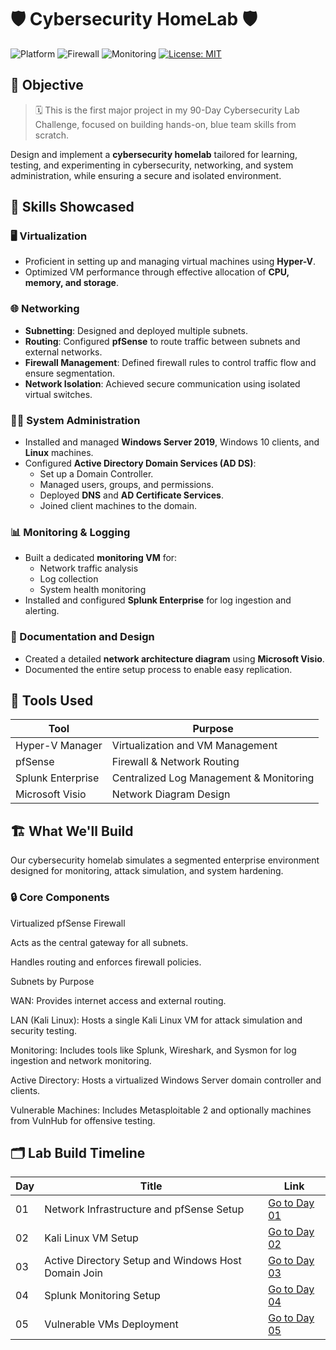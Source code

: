# 🛡️ Cybersecurity HomeLab 🛡️

![Platform](https://img.shields.io/badge/platform-HyperV-blue?logo=windows)
![Firewall](https://img.shields.io/badge/firewall-pfSense-red?logo=pfsense)
![Monitoring](https://img.shields.io/badge/monitoring-Splunk-black?logo=splunk)
[![License: MIT](https://img.shields.io/badge/License-MIT-yellow.svg)](https://opensource.org/licenses/MIT)

## 🎯 Objective

> 🗓️ This is the first major project in my 90-Day Cybersecurity Lab Challenge, focused on building hands-on, blue team skills from scratch.

Design and implement a **cybersecurity homelab** tailored for learning, testing, and experimenting in cybersecurity, networking, and system administration, while ensuring a secure and isolated environment.

## 🧠 Skills Showcased

### 🖥️ Virtualization 
* Proficient in setting up and managing virtual machines using **Hyper-V**.
* Optimized VM performance through effective allocation of **CPU, memory, and storage**.
  
### 🌐 Networking 
* **Subnetting**: Designed and deployed multiple subnets.
* **Routing**: Configured **pfSense** to route traffic between subnets and external networks.
* **Firewall Management**: Defined firewall rules to control traffic flow and ensure segmentation.
* **Network Isolation**: Achieved secure communication using isolated virtual switches.

### 🧑‍💻 System Administration 
* Installed and managed **Windows Server 2019**, Windows 10 clients, and **Linux** machines.
* Configured **Active Directory Domain Services (AD DS)**:
  * Set up a Domain Controller.
  * Managed users, groups, and permissions.
  * Deployed **DNS** and **AD Certificate Services**.
  * Joined client machines to the domain.

### 📊 Monitoring & Logging
* Built a dedicated **monitoring VM** for:
  * Network traffic analysis
  * Log collection
  * System health monitoring
* Installed and configured **Splunk Enterprise** for log ingestion and alerting.
  
### 📝 Documentation and Design
* Created a detailed **network architecture diagram** using **Microsoft Visio**.
* Documented the entire setup process to enable easy replication.

## 🧰 Tools Used

| Tool              | Purpose                                 |
| ----------------- | --------------------------------------- |
| Hyper-V Manager   | Virtualization and VM Management        |
| pfSense           | Firewall & Network Routing              |
| Splunk Enterprise | Centralized Log Management & Monitoring |
| Microsoft Visio   | Network Diagram Design                  |

## 🏗️ What We'll Build

Our cybersecurity homelab simulates a segmented enterprise environment designed for monitoring, attack simulation, and system hardening.

### 🔒 Core Components

Virtualized pfSense Firewall

Acts as the central gateway for all subnets.

Handles routing and enforces firewall policies.

Subnets by Purpose

WAN: Provides internet access and external routing.

LAN (Kali Linux): Hosts a single Kali Linux VM for attack simulation and security testing.

Monitoring: Includes tools like Splunk, Wireshark, and Sysmon for log ingestion and network monitoring.

Active Directory: Hosts a virtualized Windows Server domain controller and clients.

Vulnerable Machines: Includes Metasploitable 2 and optionally machines from VulnHub for offensive testing.

## 🗂️ Lab Build Timeline

| Day | Title                                                                 | Link                                                                 |
|-----|-----------------------------------------------------------------------|----------------------------------------------------------------------|
| 01  | Network Infrastructure and pfSense Setup                              | [Go to Day 01](./Day01-Network-Infrastructure-and-pfSense-Setup/)   |
| 02  | Kali Linux VM Setup                                                   | [Go to Day 02](./Day02-Kali-VM-Setup/)                              |
| 03  | Active Directory Setup and Windows Host Domain Join                   | [Go to Day 03](./Day03-Active-Directory-Setup-and-Windows-Host-Domain-Join/) |
| 04  | Splunk Monitoring Setup                                               | [Go to Day 04](./Day04-Splunk-Monitoring-Setup/)                    |
| 05  | Vulnerable VMs Deployment                                             | [Go to Day 05](./Day05-Vulnerable-VMs-Deployment/)                  |
